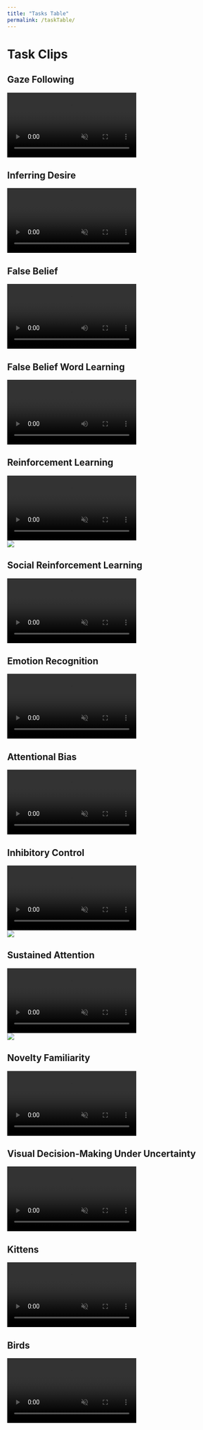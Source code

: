 ```yaml
---
title: "Tasks Table"
permalink: /taskTable/
---
```


# Task Clips

<div class="FlexContainer">
  <div class="FlexContainerCol">
    <h2>Gaze Following</h2>
    <div class="FlexContainer">
      <video id="GDP" src="../Video/GDP.mp4" autoplay muted loop preload></video>
    </div>
  </div>
  <div class="FlexContainerCol">
    <h2>Inferring Desire</h2>
    <div class="FlexContainer">
      <video id="UD" src="../Video/UD.mp4" autoplay muted loop preload></video>
    </div>
  </div>
</div>
<div class="FlexContainer">
  <div class="FlexContainerCol">
    <h2>False Belief</h2>
    <div class="FlexContainer">
      <video id="FB" src="../Video/FB.mp4" controls preload></video>
    </div>
  </div>
  <div class="FlexContainerCol">
    <h2>False Belief Word Learning</h2>
    <div class="FlexContainer">
      <video id="FBW" src="../Video/FBW.mp4" controls preload></video>
    </div>
  </div>
</div>
<div class="FlexContainer">
  <div class="FlexContainerCol">
    <h2>Reinforcement Learning</h2>
    <div class="FlexContainer">
      <video id="RL" src="../Video/RL.mp4" autoplay muted loop preload></video>
    	<div class="Overlay">
        <img src="../volumeOff.png" controlledVideoId="RL" onclick="toggleMute(this)">
      </div>
    </div>
  </div>
  <div class="FlexContainerCol">
    <h2>Social Reinforcement Learning</h2>
    <div class="FlexContainer">
      <video id="RLS" src="../Video/RLS.mp4" autoplay muted loop preload></video>
    </div>
  </div>
</div>
<div class="FlexContainer">
  <div class="FlexContainerCol">
    <h2>Emotion Recognition</h2>
    <div class="FlexContainer">
      <video id="ER" src="../Video/ER.mp4" autoplay muted loop preload></video>
    </div>
  </div>
  <div class="FlexContainerCol">
    <h2>Attentional Bias</h2>
    <div class="FlexContainer">
      <video id="EDP" src="../Video/EDP.mp4" autoplay muted loop preload></video>
    </div>
  </div>
</div>
<div class="FlexContainer">
  <div class="FlexContainerCol">
    <h2>Inhibitory Control</h2>
    <div class="FlexContainer">
      <video id="GNG" src="../Video/GNG.mp4" autoplay muted loop preload></video>
    	<div class="Overlay">
        <img src="../volumeOff.png" controlledVideoId="GNG" onclick="toggleMute(this)">
      </div>
    </div>
  </div>
  <div class="FlexContainerCol">
    <h2>Sustained Attention</h2>
    <div class="FlexContainer">
      <video id="SA" src="../Video/SA.mp4" autoplay muted loop preload></video>
    	<div class="Overlay">
        <img src="../volumeOff.png" controlledVideoId="SA" onclick="toggleMute(this)">
      </div>
    </div>
  </div>
</div>
<div class="FlexContainer">
  <div class="FlexContainerCol">
    <h2>Novelty Familiarity</h2>
    <div class="FlexContainer">
      <video id="NF" src="../Video/NF.mp4" autoplay muted loop preload></video>
    </div>
  </div>
  <div class="FlexContainerCol">
    <h2>Visual Decision-Making Under Uncertainty</h2>
    <div class="FlexContainer">
      <video id="MC" src="../Video/MC.mp4" autoplay muted loop preload></video>
    </div>
  </div>
</div>
<div class="FlexContainer">
  <div class="FlexContainerCol">
    <h2>Kittens</h2>
    <div class="FlexContainer">
      <video id="EDP" src="../Test.mp4" autoplay muted loop preload></video>
    </div>
  </div>
  <div class="FlexContainerCol">
    <h2>Birds</h2>
    <div class="FlexContainer">
      <video id="EDP" src="../Test.mp4" autoplay muted loop preload></video>
    </div>
  </div>
</div>

<script>
var vid = document.getElementById("myVideo");
function toggleMute(el) { 
    var vidId = el.getAttribute('controlledVideoId');
    var vid = document.getElementById(vidId);
    vid.muted = !vid.muted;
    el.src = vid.muted ? "../volumeOff.png" : "../volumeOn.png";
}
</script>
